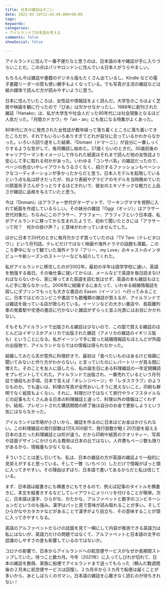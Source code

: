 ```yaml
---
title: 日本の雑誌はすごい
date: 2021-03-10T12:43:49.000+00:00
tags: 
keywords: 
categories:
- アイルランドで日本語を考える
comments: false
showSocial: false

---
```

アイルランドに住んで一番不便だなと思うのは、日本語の本や雑誌が手に入りづらいことだ。この点はパリやロンドンに住んでいる日本人がうらやましい。

<!--more-->

もちろん今は雑誌や書籍のデジタル版もたくさん出ているし、Kindle などの電子書籍リーダーの質も使い勝手もよくなっている。でも写真が主流の雑誌などは紙の媒体で読んだ方が読みやすいように思う。

日本に住んでいたころは、女性誌や情報誌をよく読んだ。大学生のころはよく芝居や映画を観に行ったので『ぴあ』は欠かせなかったし、1988年に創刊された雑誌『Hanako』は、私が大学生や社会人だった90年代には社会現象となるほど人気だった。『月間カドカワ』や『an・an』にも気になる特集がよくあった。

80年代に次々に発売された女性誌が数年経って落ち着くところに落ち着いてきたころだが、それでもいろいろありすぎてどれが自分に合っているかわからなかった。いろいろ回り道をした結果、『Domani（ドマーニ）』が自分に一番しっくりするような気がして、毎月購読し始めた。27歳くらいのときだ。30歳前後のキャリアウーマンをイメージして作られた紙面はそれまで読んだ他の女性誌より安心して手に取れる何かがあった。いわゆる「コンサバ系」の雑誌だったので、ページの色合いやレイアウトもうるさくなく、紹介するファッションもベーシックなコーディネーションが多かったからだと思う。日本人モデルを起用しているという点も私は好きだったが、何より表紙やグラビアのモデルを当時務めていた川原亜矢子さんがうっとりするほどきれいで、彼女のエキゾチックな魅力と上品さが雑誌に品格を与えていたと思う。

今は『Domani』はアラフォー世代がターゲットで、ワーキングママを視野に入れて紙面を作成しているらしい。その妹分の雑誌『Oggi（オッジ）』はアラサー世代対象だ。ちなみにこのアラサー、アラフォー、アラフィフという日本語、私がアイルランドに移ってから生まれたようで、初めて聞いたときには「アラサーって何？　何かの掛け声？」と意味がわかっていませんでした。

ほかに日本で20代のときに毎月欠かさず買っていたのは『TV Taro（テレビタロウ）』という月刊誌。テレビだけではなく映画や海外ドラマの話題も満載。このころ夢中になって観ていた海外ドラマ『アリー、my Love』のキャストのインタビューや新シーズンのストーリーなども紹介してくれた。

私がアイルランドに移住したのが2002年。最初の半年は語学学校に通い、英語を勉強する毎日。その後仕事に就いてからは、メールなどで英語を毎日読まなければならないから、家に帰ってまた英語を読む気はせず、英語の本も雑誌もほとんど手に取らなかった。2006年に結婚するにあたって、いわゆる結婚情報誌を探しにダブリンでもっとも大きな書店の Eason（イーソン）へ行ってみることに。日本ではどのコンビニや書店でも数種類の雑誌が買えるが、アイルランドでは雑誌を扱っている店が限られている。イーソンなどの大きい書店や、長距離列車の発着駅や空港の書店に行かないと雑誌がずらっと並ぶ光景にはお目にかかれない。

そもそもアイルランドで出版される雑誌は少ないので、この国で買える雑誌のほとんどはイギリスかアメリカで出版された雑誌（アメリカの雑誌のイギリス版も）ということになる。私がイーソンで手に取った結婚情報誌もほとんどが外国の出版物で、アイルランドならではの情報は得られなかった。

結婚してみたら夫が意外に料理好きで、最初は「食べたいものはあるけど母親に聞いてみないと作り方がわからない」と言っていたのにレパートリーが見る間に増えた。そのことを友人に話したら、私の誕生日にある料理雑誌の一年定期購読をプレゼントしてくれた。アイルランドで出版され、一番売れているという月刊誌で値段もお手頃。日本で言えば『オレンジページ』や『レタスクラブ』のようなものか。でも違いは、料理の写真が全然おいしそうに見えないこと。印刷も鮮明でなく紙質もよくない。それに、料理だけではなくて旅行やライフスタイルなどの記事もたくさんある日本の料理雑誌と違って、料理以外の情報はごくわずか。結局、プレゼントされた購読期間の終了後は自分のお金で更新しようという気にはならなかった。

アイルランドは市場が小さいから、雑誌を作るのに日本ほどお金はかけられない。この料理雑誌の発行部数は1万6,500部で、発行部数が軽く20万部を超える日本の主だった料理雑誌とは桁が違う。だから印刷や紙質のクオリティー、写真や誌面デザインにかけられる費用は日本の比ではない。人件費もページ数も限りがあるから、情報量も少なくなる。

そういうことは差し引いても、私は、日本の雑誌の方が英語の雑誌より一般的に見栄えがすると思っている。そして一瞥（いちべつ）しただけで情報がぱっと頭に入ってきやすい。その理由はずばり、日本語で書いてあるからだと私は信じている。

まず、日本語は縦書きにも横書きにもできるので、例えば記事のタイトルを横書きに、本文を縦書きするなどしてレイアウトにメリハリを付けることが簡単。次に、日本語は漢字、ひらがな、かたかな、アルファベットと数字のコンビネーションだというのも強み。漢字はパッと見で意味が読み取れることが多い。そしてひらがなやカタカナなどがあることで漢字がより目立ち、その意味することが頭に入ってきやすくなる。

英語のアルファベットだらけの誌面を見て一瞬にして内容が推測できる英語力は私にはないが、英語力だけの問題ではなくて、アルファベットと日本語の文字の認識のしやすさの差も影響しているのではないか。

コロナの影響で、日本からアイルランドへの航空便サービスがなぜか長期間ストップしていた。待つこと数カ月。今年（2021年）に入ってしびれが切れて、日本の雑誌を数冊、家族に船便でアイルランドまで送ってもらった（頼んだ数週間後の２月末に航空便サービスは回復）。２カ月半から３カ月で船便は届くことが多いから、あとしばらくのガマン。日本語の雑誌を心置きなく読むのが待ちきれない！